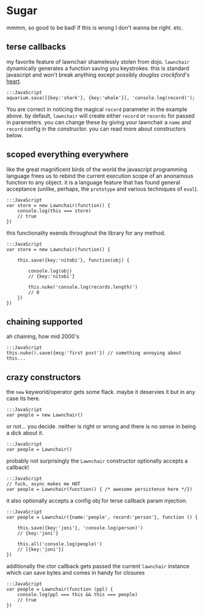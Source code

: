 Sugar
=====

mmmm, so good to be bad! if this is wrong I don't wanna be right. etc.

terse callbacks
---

my favorite feature of lawnchair shamelessly stolen from dojo. `lawnchair` dynamically generates a function saving you keystrokes. this is standard javascript and won't break anything except possibly _douglas crockford_'s <a href="http://javascript.crockford.com/code.html">heart</a>.

    
    :::JavaScript
    aquarium.sava([{key:'shark'}, {key:'whale'}], 'console.log(record)');
    

You are correct in noticing the magical `record` parameter in the example above. by default, `lawnchair` will create either `record` or `records` for passed in parameters. you can change these by giving your lawnchair a `name` and `record` config in the constructor. you can read more about constructors below.

scoped everything everywhere
---

like the great magnificent birds of the world the javascript programming language frees us to rebind the current execution scope of an anonamous function to any object. it is a language feature that has found general acceptance (unlike, perhaps, the `prototype` and various techniques of `eval`).

    
    :::JavaScript
    var store = new Lawnchair(function() {
        console.log(this === store) 
        // true
    })
    

this functionality exends throughout the library for any method.

    
    :::JavaScript
    var store = new Lawnchair(function() {

        this.save({key:'nitobi'}, function(obj) {
            
            console.log(obj)
            // {key:'nitobi'}

            this.nuke('console.log(records.length)')
            // 0
        })
    })
    

chaining supported
---

ah chaining, how mid 2000's

    
    :::JavaScript
    this.nuke().save({msg:'first post'}) // something annoying about this...
    

crazy constructors
---

the `new` keyworld/operator gets some flack. maybe it deservies it but in any case its here.

    
    :::JavaScript
    var people = new Lawnchair()
    

or not... you decide. neither is right or wrong and there is no sense in being a
dick about it.

    
    :::JavaScript
    var people = Lawnchair()
    

probably not surprisingly the `Lawnchair` constructor optionally accepts a callback!

    
    :::JavaScript
    // fuck, async makes me HOT
    var people = Lawnchair(function() { /* awesome persistence here */})
    

it also optionally accepts a config obj for terse callback param injection.

    
    :::JavaScript
    var people = Lawnchair({name:'people', record:'person'}, function () {
        
        this.save({key:'joni'}, 'console.log(person)')
        // {key:'joni'}

        this.all('console.log(people)')
        // [{key:'joni'}]
    })
    

additionally the ctor callback gets passed the current `lawnchair` instance which can save bytes and comes in handy for closures

    
    :::JavaScript
    var people = Lawnchair(function (ppl) {
        console.log(ppl === this && this === people)
        // true
    })
    
